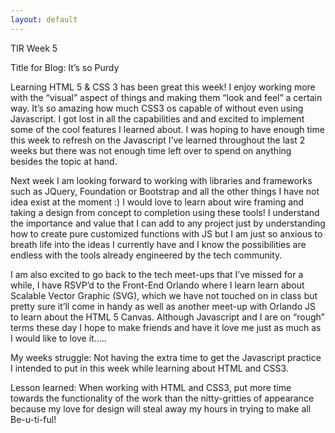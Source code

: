 ```yaml
---
layout: default
---
```


TIR Week 5

Title for Blog: It’s so Purdy

Learning HTML 5 & CSS 3 has been great this week! I enjoy working more with the “visual” aspect of things and making them “look and feel” a certain way. It’s so amazing how much CSS3 os capable of without even using Javascript. I got lost in all the capabilities and and excited to implement some of the cool features I learned about. I was hoping to have enough time this week to refresh on the Javascript I’ve learned throughout the last 2 weeks but there was not enough time left over to spend on anything besides the topic at hand.

Next week I am looking forward to working with libraries and frameworks such as JQuery, Foundation or Bootstrap and all the other things I have not idea exist at the moment :)
I would love to learn about wire framing and taking a design from concept to completion using these tools! I understand the importance and value that I can add to any project just by understanding how to create pure customized functions with JS but I am just so anxious to breath life into the ideas I currently have and I know the possibilities are endless with the tools already engineered by the  tech community.

I am also excited to go back to the tech meet-ups that I’ve missed for a while, I have RSVP’d to the Front-End Orlando where I learn learn about Scalable Vector Graphic (SVG), which we have not touched on in class but pretty sure it’ll come in handy as well as another meet-up with Orlando JS to learn about the HTML 5 Canvas. Although Javascript and I are on “rough” terms these day I hope to make friends and have it love me just as much as I would like to love it…..

My weeks struggle: Not having the extra time to get the Javascript practice I intended to put in this week while learning about HTML and CSS3.

Lesson learned: When working with HTML and CSS3, put more time towards the functionality of the work than the nitty-gritties of appearance because my love for design will steal away my hours in trying to make all Be-u-ti-ful!
